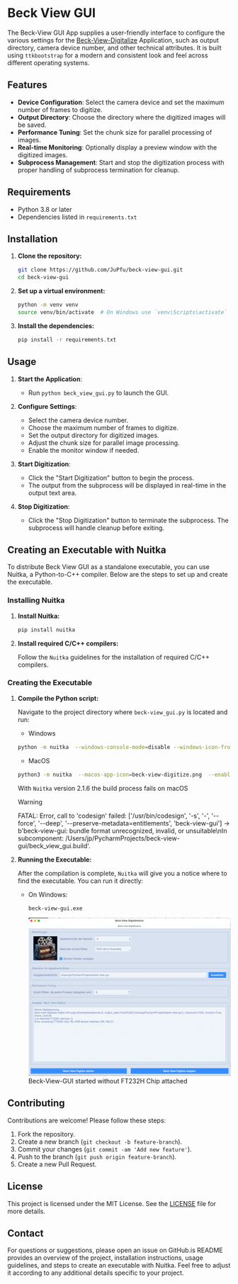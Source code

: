 # Beck View GUI

The Beck-View GUI App supplies a user-friendly interface to configure the various settings for the [Beck-View-Digitalize](https://github.com/JuPfu/beck-view-digitalize)
Application, such as output directory, camera device number, and other technical attributes. It is built
using `ttkbootstrap` for a modern and consistent look and feel across different operating systems.
## Features

- **Device Configuration**: Select the camera device and set the maximum number of frames to digitize.
- **Output Directory**: Choose the directory where the digitized images will be saved.
- **Performance Tuning**: Set the chunk size for parallel processing of images.
- **Real-time Monitoring**: Optionally display a preview window with the digitized images.
- **Subprocess Management**: Start and stop the digitization process with proper handling of subprocess termination for cleanup.

## Requirements

- Python 3.8 or later
- Dependencies listed in `requirements.txt`

## Installation

1. **Clone the repository:**

    ```sh
    git clone https://github.com/JuPfu/beck-view-gui.git
    cd beck-view-gui
    ```

2. **Set up a virtual environment:**

    ```sh
    python -m venv venv
    source venv/bin/activate  # On Windows use `venv\Scripts\activate`
    ```

3. **Install the dependencies:**

    ```sh
    pip install -r requirements.txt
    ```

## Usage

1. **Start the Application**:
   - Run `python beck_view_gui.py` to launch the GUI.

2. **Configure Settings**:
   - Select the camera device number.
   - Choose the maximum number of frames to digitize.
   - Set the output directory for digitized images.
   - Adjust the chunk size for parallel image processing.
   - Enable the monitor window if needed.

3. **Start Digitization**:
   - Click the "Start Digitization" button to begin the process.
   - The output from the subprocess will be displayed in real-time in the output text area.

4. **Stop Digitization**:
   - Click the "Stop Digitization" button to terminate the subprocess. The subprocess will handle cleanup before exiting.

## Creating an Executable with Nuitka

To distribute Beck View GUI as a standalone executable, you can use Nuitka, a Python-to-C++ compiler. Below are the steps to set up and create the executable.

### Installing Nuitka

1. **Install Nuitka:**

    ```sh
    pip install nuitka
    ```

2. **Install required C/C++ compilers:**

    Follow the `Nuitka` guidelines for the installation of required C/C++ compilers.

### Creating the Executable

1. **Compile the Python script:**

    Navigate to the project directory where `beck-view_gui.py` is located and run:

   -  Windows
    ```sh
    python -m nuitka  --windows-console-mode=disable --windows-icon-from-ico=beck-view-digitize.png -o "beck-view-gui" beck_view_gui.py
    ```
   -  MacOS
    ```sh
    python3 -m nuitka  --macos-app-icon=beck-view-digitize.png  --enable-plugin=tk-inter --follow-imports --onefile --macos-app-mode=gui -o "beck-view-gui" beck_view_gui.py
    ```
    With `Nuitka` version 2.1.6 the build process fails on macOS
    > [!WARNING]
    >  FATAL: Error, call to 'codesign' failed: ['/usr/bin/codesign', '-s', '-', '--force', '--deep', '--preserve-metadata=entitlements', 'beck-view-gui'] -> b'beck-view-gui: bundle format unrecognized, invalid, or unsuitable\nIn subcomponent: /Users/jp/PycharmProjects/beck-view-gui/beck_view_gui.build'.

2. **Running the Executable:**

    After the compilation is complete, `Nuitka` will give you a notice where to find the executable. You can run it directly:

    - On Windows:

        ```sh
        beck-view-gui.exe
        ```
      ![Beck View GUI](./assets/img/beck-view-gui.png)
      Beck-View-GUI started without FT232H Chip attached
## Contributing

Contributions are welcome! Please follow these steps:

1. Fork the repository.
2. Create a new branch (`git checkout -b feature-branch`).
3. Commit your changes (`git commit -am 'Add new feature'`).
4. Push to the branch (`git push origin feature-branch`).
5. Create a new Pull Request.

## License

This project is licensed under the MIT License. See the [LICENSE](LICENSE) file for more details.

## Contact

For questions or suggestions, please open an issue on GitHub.is README provides an overview of the project, installation instructions, usage guidelines, and steps to create an executable with Nuitka. Feel free to adjust it according to any additional details specific to your project.